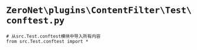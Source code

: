# `ZeroNet\plugins\ContentFilter\Test\conftest.py`

```
# 从src.Test.conftest模块中导入所有内容
from src.Test.conftest import *
```